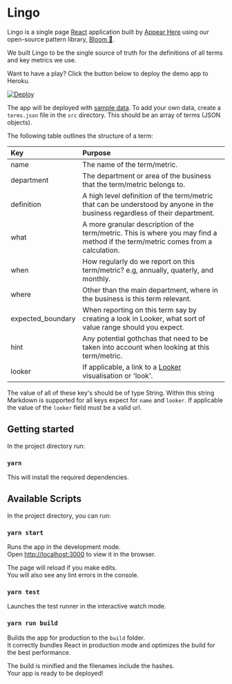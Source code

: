# Lingo

Lingo is a single page [React](https://github.com/facebook/react/) application built by [Appear Here](https://github.com/appearhere) using our open-source pattern library, [Bloom 🐙](https://github.com/appearhere/bloom).

We built Lingo to be the single source of truth for the definitions of all terms and key metrics we use.

Want to have a play? Click the button below to deploy the demo app to Heroku.

[![Deploy](https://www.herokucdn.com/deploy/button.svg)](https://heroku.com/deploy?template=https://github.com/appearhere/lingo)

The app will be deployed with [sample data](https://github.com/appearhere/lingo/blob/master/src/sampleTerms.json).
To add your own data, create a `terms.json` file in the `src` directory. This should be an array of terms (JSON objects).

The following table outlines the structure of a term:

| Key           | Purpose       |
| :------------ |:------------- |
| name          | The name of the term/metric. |
| department    | The department or area of the business that the term/metric belongs to. |
| definition    | A high level definition of the term/metric that can be understood by anyone in the business regardless of their department. |
| what          | A more granular description of the term/metric. This is where you may find a method if the term/metric comes from a calculation. |
| when          | How regularly do we report on this term/metric? e.g, annually, quaterly, and monthly.  |
| where         | Other than the main department, where in the business is this term relevant. |
| expected_boundary | When reporting on this term say by creating a look in Looker, what sort of value range should you expect. |
| hint          | Any potential gothchas that need to be taken into account when looking at this term/metric. |
| looker        | If applicable, a link to a [Looker](https://looker.com/) visualisation or 'look'. |

The value of all of these key's should be of type String. Within this string Markdown is supported for all keys expect for `name` and `looker`.
If applicable the value of the `looker` field must be a valid url.

## Getting started

In the project directory run:

### `yarn`

This will install the required dependencies.

## Available Scripts

In the project directory, you can run:

### `yarn start`

Runs the app in the development mode.<br>
Open [http://localhost:3000](http://localhost:3000) to view it in the browser.

The page will reload if you make edits.<br>
You will also see any lint errors in the console.

### `yarn test`

Launches the test runner in the interactive watch mode.<br>

### `yarn run build`

Builds the app for production to the `build` folder.<br>
It correctly bundles React in production mode and optimizes the build for the best performance.

The build is minified and the filenames include the hashes.<br>
Your app is ready to be deployed!
